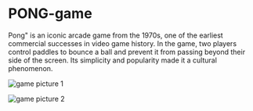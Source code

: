 # PONG-game
Pong" is an iconic arcade game from the 1970s, one of the earliest commercial successes in video game history. In the game, two players control paddles to bounce a ball and prevent it from passing beyond their side of the screen. Its simplicity and popularity made it a cultural phenomenon.


![game picture 1](https://github.com/bardack134/PONG-game/assets/142977989/02d3a410-1ab5-4d96-8d88-83a1a1de3a0b)


![game picture 2](https://github.com/bardack134/PONG-game/assets/142977989/77e6e235-76c8-4297-9add-7821bc5d9d22)

